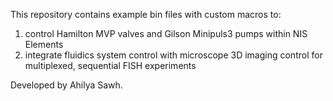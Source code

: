 This repository contains example bin files with custom macros to:
1. control Hamilton MVP valves and Gilson Minipuls3 pumps within NIS Elements
2. integrate fluidics system control with microscope 3D imaging control for multiplexed, sequential FISH experiments

Developed by Ahilya Sawh.
